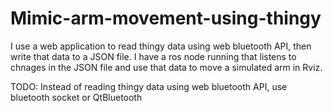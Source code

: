 # Mimic-arm-movement-using-thingy

I use a web application to read thingy data using web bluetooth API, then write that data to a JSON file.
I have a ros node running that listens to chnages in the JSON file and use that data to move a simulated arm in Rviz.

TODO: Instead of reading thingy data using web bluetooth API, use bluetooth socket or QtBluetooth
